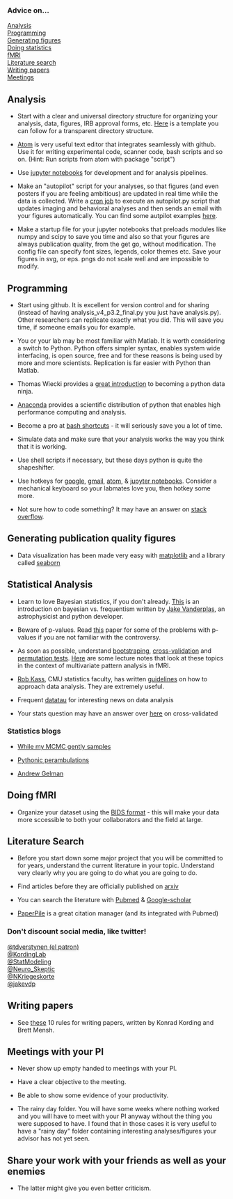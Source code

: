 ### Advice on...

[Analysis](#analysis)   
[Programming](#programming)   
[Generating figures](#generating-publication-quality-figures)    
[Doing statistics](#statistical-analysis)      
[fMRI](#doing-fmri)  
[Literature search](#literature-search)  
[Writing papers](#writing-papers)   
[Meetings](#meetings-with-your-pi)     
##
## Analysis 
* Start with a clear and universal directory structure for organizing your analysis, data, figures, IRB approval forms, etc. [Here](http://nikola.me/folder_structure.html) is a template you can follow for a transparent directory structure.  

* [Atom](https://atom.io/) is very useful text editor that integrates seamlessly with github. 
Use it for writing experimental code, scanner code, bash scripts and so on. 
(Hint: Run scripts from atom with package "script")

* Use [jupyter notebooks](http://jupyter.readthedocs.io/en/latest/index.html) for development and for analysis pipelines.

* Make an "autopilot" script for your analyses, so that figures (and even posters if you are feeling ambitious) are updated in real time while the data is collected. Write a [cron job](http://www.adminschoice.com/crontab-quick-reference) to execute an autopilot.py script that updates imaging and behavioral analyses and then sends an email with your figures automatically. You can find some autpilot examples [here](https://github.com/pbeukema/rsaRemap/blob/master/modmap_autopilot.py). 

* Make a startup file for your jupyter notebooks that preloads modules like numpy and scipy to save you time and also so that your figures are always publication quality, from the get go, without modification. The config file can specify font sizes, legends, color themes etc. Save your figures in svg, or eps. pngs do not scale well and are impossible to modify.

##  Programming 
* Start using github. It is excellent for version control and for sharing (instead of having analysis_v4_p3.2_final.py you just have analysis.py). Other researchers can replicate exactly what you did. This will save you time, if someone emails you for example. 

* You or your lab may be most familiar with Matlab. It is worth considering a switch to Python. Python offers simpler syntax, enables system wide interfacing, is open source, free and for these reasons is being used by more and more scientists. Replication is far easier with Python than Matlab. 

* Thomas Wiecki provides a [great introduction](http://nbviewer.jupyter.org/format/slides/github/twiecki/pydata_ninja/blob/master/PyData%20Ninja.ipynb#/) to becoming a python data ninja.

* [Anaconda](https://www.continuum.io/downloads) provides a scientific distribution of python that enables high performance computing and analysis. 

* Become a pro at [bash shortcuts](https://ss64.com/bash/syntax-keyboard.html) - it will seriously save you a lot of time. 

* Simulate data and make sure that your analysis works the way you think that it is working. 

* Use shell scripts if necessary, but these days python is quite the shapeshifter. 

* Use hotkeys for [google](https://support.google.com/chrome/answer/157179?hl=en), [gmail](https://support.google.com/mail/answer/6594?co=GENIE.Platform%3DDesktop&hl=en), [atom](https://github.com/nwinkler/atom-keyboard-shortcuts), & [jupyter notebooks](https://www.dataquest.io/blog/jupyter-notebook-tips-tricks-shortcuts/). Consider a mechanical keyboard so your labmates love you, then hotkey some more. 

* Not sure how to code something? It may have an answer on [stack overflow](https://stackoverflow.com/). 

##  Generating publication quality figures
* Data visualization has been made very easy with [matplotlib](https://matplotlib.org) and a library called [seaborn](http://seaborn.pydata.org/index.html)

##  Statistical Analysis
* Learn to love Bayesian statistics, if you don't already. 
[This](http://jakevdp.github.io/blog/2014/03/11/frequentism-and-bayesianism-a-practical-intro/) is an introduction on bayesian vs. frequentism written by [Jake Vanderplas](https://staff.washington.edu/jakevdp/), an astrophysicist and python developer. 


* Beware of p-values. Read [this](http://ejwagenmakers.com/2007/pValueProblems.pdf) paper for some of the problems with p-values if you are not familiar with the controversy.


* As soon as possible, understand [bootstraping](https://en.wikipedia.org/wiki/Bootstrapping), [cross-validation](https://en.wikipedia.org/wiki/Cross-validation_(statistics)) and [permutation tests](https://en.wikipedia.org/wiki/Resampling_(statistics)). [Here](https://docs.google.com/presentation/d/11TozBxAaON1eFXeL6aK1USLtJyAbUaHhskcPkI0FLbc/edit#slide=id.g138cbbed1a_0_0 ) are some lecture notes that look at these topics in the context of multivariate pattern analysis in fMRI. 

* [Rob Kass](http://www.stat.cmu.edu/~kass/), CMU statistics faculty, has written [guidelines](http://journals.plos.org/ploscompbiol/article?id=10.1371/journal.pcbi.1004961) on how to approach data analysis. They are extremely useful. 

* Frequent [datatau](http://www.datatau.com/) for interesting news on data analysis

* Your stats question may have an answer over [here](https://stats.stackexchange.com/) on cross-validated

###  Statistics blogs
* [While my MCMC gently samples](http://twiecki.github.io/)

* [Pythonic perambulations](http://jakevdp.github.io/)

* [Andrew Gelman ](http://andrewgelman.com/) 

##  Doing fMRI
* Organize your dataset using the [BIDS format](http://bids.neuroimaging.io/) - this will make your data more sccessible to both your collaborators and the field at large. 

##  Literature Search
* Before you start down some major project that you will be committed to for years, understand the current literature in your topic. Understand very clearly why you are going to do what you are going to do. 

* Find articles before they are officially published on [arxiv](http://biorxiv.org/)

* You can search the literature with [Pubmed](https://www.ncbi.nlm.nih.gov/pubmed/) & [Google-scholar](https://scholar.google.com)

* [PaperPile](https://paperpile.com) is a great citation manager (and its integrated with Pubmed)

### Don't discount social media, like twitter!
[@tdverstynen (el patron)](https://twitter.com/tdverstynen?lang=en)  
[@KordingLab](https://twitter.com/kordinglab?lang=en)  
[@StatModeling](https://twitter.com/StatModeling?lang=en)  
[@Neuro_Skeptic](https://twitter.com/Neuro_Skeptic?lang=en)  
[@NKriegeskorte](https://twitter.com/NKriegeskorte?lang=en)  
[@jakevdp](https://twitter.com/jakevdp?lang=en)  


##  Writing papers
* See [these](http://biorxiv.org/content/biorxiv/early/2016/11/28/088278.full.pdf
) 10 rules for writing papers, written by Konrad Kording and Brett Mensh. 

##  Meetings with your PI
* Never show up empty handed to meetings with your PI.
* Have a clear objective to the meeting.
* Be able to show some evidence of your productivity. 

* The rainy day folder. You will have some weeks where nothing worked and you will have to meet with your PI anyway without the thing you were supposed to have. I found that in those cases it is very useful to have a "rainy day" folder containing interesting analyses/figures your advisor has not yet seen. 

##  Share your work with your friends as well as your enemies
* The latter might give you even better criticism.



